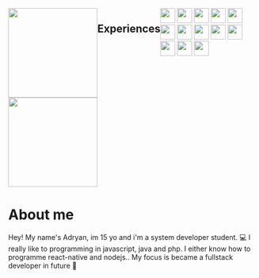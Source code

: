 <div style="display: flex;">
  <div>
    <img height="180em" src="https://github-readme-stats.vercel.app/api?username=AdryannSanntos&show_icons=true&theme=dark">
    <img height="180em" src="https://github-readme-stats.vercel.app/api/top-langs/?username=AdryannSanntos&layout=compact&theme=dark">
  </div>
  <br>

  ## Experiences

  <div>
    <img height="30em" src="https://img.shields.io/badge/Android-3DDC84?style=for-the-badge&logo=android&logoColor=white">
    <img height="30em" src="https://img.shields.io/badge/Windows-0078D6?style=for-the-badge&logo=windows&logoColor=white">
    <img height="30em" src="https://img.shields.io/badge/HTML5-E34F26?style=for-the-badge&logo=html5&logoColor=white">
    <img height="30em" src="https://img.shields.io/badge/CSS3-1572B6?style=for-the-badge&logo=css3&logoColor=white">
    <img height="30em" src="https://img.shields.io/badge/JavaScript-F7DF1E?style=for-the-badge&logo=javascript&logoColor=black">
    <img height="30em" src="https://img.shields.io/badge/Node.js-43853D?style=for-the-badge&logo=node.js&logoColor=white">
    <img height="30em" src="https://img.shields.io/badge/TypeScript-007ACC?style=for-the-badge&logo=typescript&logoColor=white">
    <img height="30em" src="https://img.shields.io/badge/Java-ED8B00?style=for-the-badge&logo=java&logoColor=white">
    <img height="30em" src="https://img.shields.io/badge/PHP-777BB4?style=for-the-badge&logo=php&logoColor=white">
    <img height="30em" src="https://img.shields.io/badge/React-20232A?style=for-the-badge&logo=react&logoColor=61DAFB">
    <img height="30em" src="https://img.shields.io/badge/React_Native-20232A?style=for-the-badge&logo=react&logoColor=61DAFB">
    <img height="30em" src="https://img.shields.io/badge/styled--components-DB7093?style=for-the-badge&logo=styled-components&logoColor=white">
    <img height="30em" src="https://img.shields.io/badge/MySQL-00000F?style=for-the-badge&logo=mysql&logoColor=white">
  </div>
 </div>

# About me
Hey! My name's Adryan, im 15 yo and i'm a system developer student. 💻  I really like to programming in javascript, java and php. I either know how to programme react-native and nodejs.. My focus is became a fullstack developer in future 🚀

